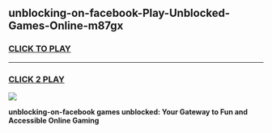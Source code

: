 
## unblocking-on-facebook-Play-Unblocked-Games-Online-m87gx
<h3>
<a href="https://premium76.site?title=unblocking-on-facebook&ref=25A">CLICK TO PLAY</a></h3>
<hr>

<h3>
<a href="https://premium76.site?title=unblocking-on-facebook&ref=25A">CLICK 2 PLAY</a>
  
</h3>

<a href="https://premium76.site?title=unblocking-on-facebook&ref=25A"><img src="https://clearcache.store/games.png"></a>


**unblocking-on-facebook games unblocked: Your Gateway to Fun and Accessible Online Gaming**
